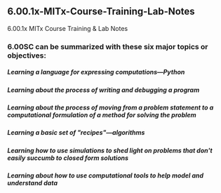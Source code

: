 ## 6.00.1x-MITx-Course-Training-Lab-Notes
6.00.1x MITx Course Training &amp; Lab Notes

### 6.00SC can be summarized with these six major topics or objectives:

##### Learning a language for expressing computations—Python
##### Learning about the process of writing and debugging a program
##### Learning about the process of moving from a problem statement to a computational formulation of a method for solving the problem
##### Learning a basic set of "recipes"—algorithms
##### Learning how to use simulations to shed light on problems that don't easily succumb to closed form solutions
##### Learning about how to use computational tools to help model and understand data
